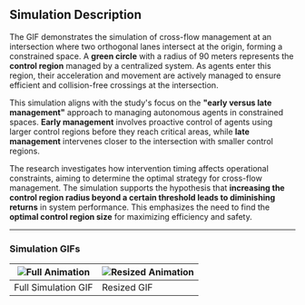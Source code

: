 ## Simulation Description

The GIF demonstrates the simulation of cross-flow management at an intersection where two orthogonal lanes intersect at the origin, forming a constrained space. A **green circle** with a radius of 90 meters represents the **control region** managed by a centralized system. As agents enter this region, their acceleration and movement are actively managed to ensure efficient and collision-free crossings at the intersection.

This simulation aligns with the study's focus on the **"early versus late management"** approach to managing autonomous agents in constrained spaces. **Early management** involves proactive control of agents using larger control regions before they reach critical areas, while **late management** intervenes closer to the intersection with smaller control regions.

The research investigates how intervention timing affects operational constraints, aiming to determine the optimal strategy for cross-flow management. The simulation supports the hypothesis that **increasing the control region radius beyond a certain threshold leads to diminishing returns** in system performance. This emphasizes the need to find the **optimal control region size** for maximizing efficiency and safety.

---

### Simulation GIFs

| ![Full Animation](https://github.com/salmanghori/Agent_control_region_circle/blob/main/animation__ITE_1500_R_90_Rnd_3_SD_3_BUI_7_T_2024-09-26--13-25-52.gif) | ![Resized Animation](https://github.com/salmanghori/Agent_control_region_circle/blob/main/animation__ITE_1500_R_90_Rnd_3_SD_3_BUI_7_T_2024-09-26--13-25-52-ezgif.com-resize.gif) |
|---|---|
| Full Simulation GIF | Resized GIF |
